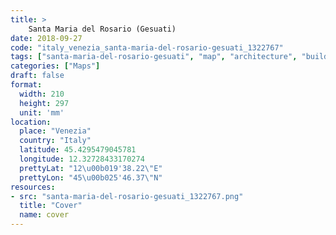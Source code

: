 ```yaml
---
title: > 
    Santa Maria del Rosario (Gesuati)
date: 2018-09-27
code: "italy_venezia_santa-maria-del-rosario-gesuati_1322767"
tags: ["santa-maria-del-rosario-gesuati", "map", "architecture", "buildings", "Venezia", "Italy"]
categories: ["Maps"]
draft: false
format:
  width: 210
  height: 297
  unit: 'mm'
location:
  place: "Venezia"
  country: "Italy"
  latitude: 45.4295479045781
  longitude: 12.32728433170274
  prettyLat: "12\u00b019'38.22\"E"
  prettyLon: "45\u00b025'46.37\"N"
resources:
- src: "santa-maria-del-rosario-gesuati_1322767.png"
  title: "Cover"
  name: cover
---
```

